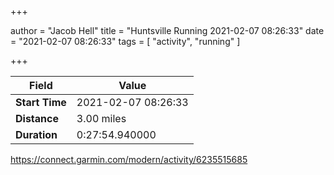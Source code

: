 +++

author = "Jacob Hell"
title = "Huntsville Running 2021-02-07 08:26:33"
date = "2021-02-07 08:26:33"
tags = [
    "activity", "running"
]

+++

<!--more-->

|Field  |Value  |
|--- | --- |
|**Start Time**|2021-02-07 08:26:33|
|**Distance**|3.00 miles|
|**Duration**|0:27:54.940000|

https://connect.garmin.com/modern/activity/6235515685
